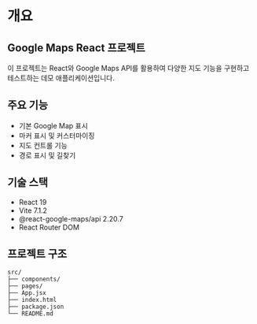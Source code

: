 # 개요

## Google Maps React 프로젝트

이 프로젝트는 React와 Google Maps API를 활용하여 다양한 지도 기능을 구현하고 테스트하는 데모 애플리케이션입니다.

## 주요 기능

- 기본 Google Map 표시
- 마커 표시 및 커스터마이징
- 지도 컨트롤 기능
- 경로 표시 및 길찾기

## 기술 스택

- React 19
- Vite 7.1.2
- @react-google-maps/api 2.20.7
- React Router DOM

## 프로젝트 구조

```
src/
├── components/
├── pages/
├── App.jsx
├── index.html
├── package.json
└── README.md
```
